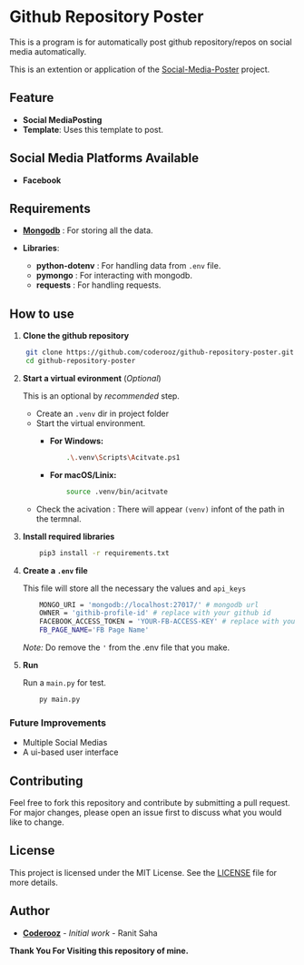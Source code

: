 # Github Repository Poster

This is a program is for automatically post github repository/repos on social media automatically.

This is an extention or application of the [Social-Media-Poster]() project.

## Feature

- **Social MediaPosting**
- **Template**: Uses this template to post.

## Social Media Platforms Available

- **Facebook**

## Requirements

- [**Mongodb**]() : For storing all the data.

- **Libraries**:
    - **python-dotenv** : For handling data from `.env` file.
    - **pymongo** :  For interacting with mongodb.
    - **requests** : For handling requests. 

## How to use

1. **Clone the github repository**
```bash
    git clone https://github.com/coderooz/github-repository-poster.git
    cd github-repository-poster
```

2. **Start a virtual evironment** (*Optional*)

    This is an optional by *recommended* step. 
    
    - Create an `.venv` dir in project folder
    -  Start the virtual environment.
        - **For Windows:**
            ```bash
                .\.venv\Scripts\Acitvate.ps1
            ```

        - **For macOS/Linix:**
            ```bash
                source .venv/bin/acitvate
            ```
    - Check the acivation : There will appear `(venv)` infont of the path in the termnal.

3. **Install required libraries**
    ```bash
        pip3 install -r requirements.txt    
    ```

4. **Create a `.env` file**

    This file will store all the necessary the values and `api_keys`
    ```bash
        MONGO_URI = 'mongodb://localhost:27017/' # mongodb url
        OWNER = 'githib-profile-id' # replace with your github id
        FACEBOOK_ACCESS_TOKEN = 'YOUR-FB-ACCESS-KEY' # replace with your access key
        FB_PAGE_NAME='FB Page Name'
    ```
    *Note:* Do remove the `'` from the .env file that you make.
5. **Run**

    Run a `main.py` for test.
    ```bash
        py main.py
    ```

### Future Improvements

- Multiple Social Medias
- A ui-based user interface

## Contributing
Feel free to fork this repository and contribute by submitting a pull request. For major changes, please open an issue first to discuss what you would like to change.

## License

This project is licensed under the MIT License. See the [LICENSE](LICENSE) file for more details.

## Author

- [**Coderooz**](http://github.com/coderooz) - *Initial work* - Ranit Saha

**Thank You For Visiting this repository of mine.**